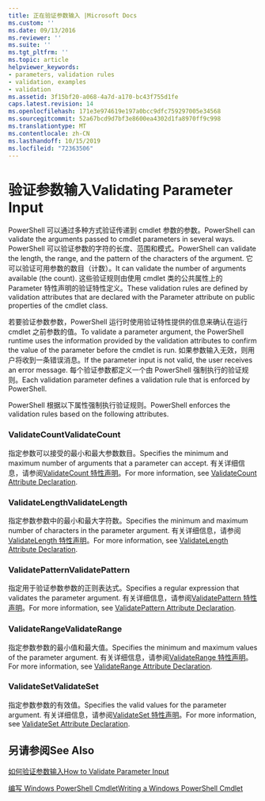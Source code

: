 ```yaml
---
title: 正在验证参数输入 |Microsoft Docs
ms.custom: ''
ms.date: 09/13/2016
ms.reviewer: ''
ms.suite: ''
ms.tgt_pltfrm: ''
ms.topic: article
helpviewer_keywords:
- parameters, validation rules
- validation, examples
- validation
ms.assetid: 3f15bf20-a068-4a7d-a170-bc43f755d1fe
caps.latest.revision: 14
ms.openlocfilehash: 171e3e974619e197a0bcc9dfc759297005e34568
ms.sourcegitcommit: 52a67bcd9d7bf3e8600ea4302d1fa8970ff9c998
ms.translationtype: MT
ms.contentlocale: zh-CN
ms.lasthandoff: 10/15/2019
ms.locfileid: "72363506"
---
```

# <a name="validating-parameter-input"></a><span data-ttu-id="198e7-102">验证参数输入</span><span class="sxs-lookup"><span data-stu-id="198e7-102">Validating Parameter Input</span></span>

<span data-ttu-id="198e7-103">PowerShell 可以通过多种方式验证传递到 cmdlet 参数的参数。</span><span class="sxs-lookup"><span data-stu-id="198e7-103">PowerShell can validate the arguments passed to cmdlet parameters in several ways.</span></span>
<span data-ttu-id="198e7-104">PowerShell 可以验证参数的字符的长度、范围和模式。</span><span class="sxs-lookup"><span data-stu-id="198e7-104">PowerShell can validate the length, the range, and the pattern of the characters of the argument.</span></span>
<span data-ttu-id="198e7-105">它可以验证可用参数的数目（计数）。</span><span class="sxs-lookup"><span data-stu-id="198e7-105">It can validate the number of arguments available (the count).</span></span>
<span data-ttu-id="198e7-106">这些验证规则由使用 cmdlet 类的公共属性上的 Parameter 特性声明的验证特性定义。</span><span class="sxs-lookup"><span data-stu-id="198e7-106">These validation rules are defined by validation attributes that are declared with the Parameter attribute on public properties of the cmdlet class.</span></span>

<span data-ttu-id="198e7-107">若要验证参数参数，PowerShell 运行时使用验证特性提供的信息来确认在运行 cmdlet 之前参数的值。</span><span class="sxs-lookup"><span data-stu-id="198e7-107">To validate a parameter argument, the PowerShell runtime uses the information provided by the validation attributes to confirm the value of the parameter before the cmdlet is run.</span></span>
<span data-ttu-id="198e7-108">如果参数输入无效，则用户将收到一条错误消息。</span><span class="sxs-lookup"><span data-stu-id="198e7-108">If the parameter input is not valid, the user receives an error message.</span></span>
<span data-ttu-id="198e7-109">每个验证参数都定义一个由 PowerShell 强制执行的验证规则。</span><span class="sxs-lookup"><span data-stu-id="198e7-109">Each validation parameter defines a validation rule that is enforced by PowerShell.</span></span>

<span data-ttu-id="198e7-110">PowerShell 根据以下属性强制执行验证规则。</span><span class="sxs-lookup"><span data-stu-id="198e7-110">PowerShell enforces the validation rules based on the following attributes.</span></span>

### <a name="validatecount"></a><span data-ttu-id="198e7-111">ValidateCount</span><span class="sxs-lookup"><span data-stu-id="198e7-111">ValidateCount</span></span>

<span data-ttu-id="198e7-112">指定参数可以接受的最小和最大参数数目。</span><span class="sxs-lookup"><span data-stu-id="198e7-112">Specifies the minimum and maximum number of arguments that a parameter can accept.</span></span>
<span data-ttu-id="198e7-113">有关详细信息，请参阅[ValidateCount 特性声明](./validatecount-attribute-declaration.md)。</span><span class="sxs-lookup"><span data-stu-id="198e7-113">For more information, see [ValidateCount Attribute Declaration](./validatecount-attribute-declaration.md).</span></span>

### <a name="validatelength"></a><span data-ttu-id="198e7-114">ValidateLength</span><span class="sxs-lookup"><span data-stu-id="198e7-114">ValidateLength</span></span>

<span data-ttu-id="198e7-115">指定参数参数中的最小和最大字符数。</span><span class="sxs-lookup"><span data-stu-id="198e7-115">Specifies the minimum and maximum number of characters in the parameter argument.</span></span>
<span data-ttu-id="198e7-116">有关详细信息，请参阅[ValidateLength 特性声明](./validatelength-attribute-declaration.md)。</span><span class="sxs-lookup"><span data-stu-id="198e7-116">For more information, see [ValidateLength Attribute Declaration](./validatelength-attribute-declaration.md).</span></span>

### <a name="validatepattern"></a><span data-ttu-id="198e7-117">ValidatePattern</span><span class="sxs-lookup"><span data-stu-id="198e7-117">ValidatePattern</span></span>

<span data-ttu-id="198e7-118">指定用于验证参数参数的正则表达式。</span><span class="sxs-lookup"><span data-stu-id="198e7-118">Specifies a regular expression that validates the parameter argument.</span></span>
<span data-ttu-id="198e7-119">有关详细信息，请参阅[ValidatePattern 特性声明](./validatepattern-attribute-declaration.md)。</span><span class="sxs-lookup"><span data-stu-id="198e7-119">For more information, see [ValidatePattern Attribute Declaration](./validatepattern-attribute-declaration.md).</span></span>

### <a name="validaterange"></a><span data-ttu-id="198e7-120">ValidateRange</span><span class="sxs-lookup"><span data-stu-id="198e7-120">ValidateRange</span></span>

<span data-ttu-id="198e7-121">指定参数参数的最小值和最大值。</span><span class="sxs-lookup"><span data-stu-id="198e7-121">Specifies the minimum and maximum values of the parameter argument.</span></span>
<span data-ttu-id="198e7-122">有关详细信息，请参阅[ValidateRange 特性声明](./validaterange-attribute-declaration.md)。</span><span class="sxs-lookup"><span data-stu-id="198e7-122">For more information, see [ValidateRange Attribute Declaration](./validaterange-attribute-declaration.md).</span></span>

### <a name="validateset"></a><span data-ttu-id="198e7-123">ValidateSet</span><span class="sxs-lookup"><span data-stu-id="198e7-123">ValidateSet</span></span>

<span data-ttu-id="198e7-124">指定参数参数的有效值。</span><span class="sxs-lookup"><span data-stu-id="198e7-124">Specifies the valid values for the parameter argument.</span></span>
<span data-ttu-id="198e7-125">有关详细信息，请参阅[ValidateSet 特性声明](./validateset-attribute-declaration.md)。</span><span class="sxs-lookup"><span data-stu-id="198e7-125">For more information, see [ValidateSet Attribute Declaration](./validateset-attribute-declaration.md).</span></span>

## <a name="see-also"></a><span data-ttu-id="198e7-126">另请参阅</span><span class="sxs-lookup"><span data-stu-id="198e7-126">See Also</span></span>

[<span data-ttu-id="198e7-127">如何验证参数输入</span><span class="sxs-lookup"><span data-stu-id="198e7-127">How to Validate Parameter Input</span></span>](./how-to-validate-parameter-input.md)

[<span data-ttu-id="198e7-128">编写 Windows PowerShell Cmdlet</span><span class="sxs-lookup"><span data-stu-id="198e7-128">Writing a Windows PowerShell Cmdlet</span></span>](./writing-a-windows-powershell-cmdlet.md)
